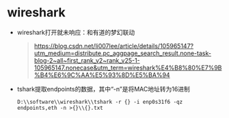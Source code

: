 # wireshark

* wireshark打开就未响应：和有道的梦幻联动
    > <https://blog.csdn.net/li007lee/article/details/105965147?utm_medium=distribute.pc_aggpage_search_result.none-task-blog-2~all~first_rank_v2~rank_v25-1-105965147.nonecase&utm_term=wireshark%E4%B8%80%E7%9B%B4%E6%9C%AA%E5%93%8D%E5%BA%94>

* tshark提取endpoints的数据，其中“-n”是将MAC地址转为16进制
    ```
    D:\\software\\wireshark\\tshark -r {} -i enp0s31f6 -qz endpoints,eth -n >{}\\{}.txt
    ```
